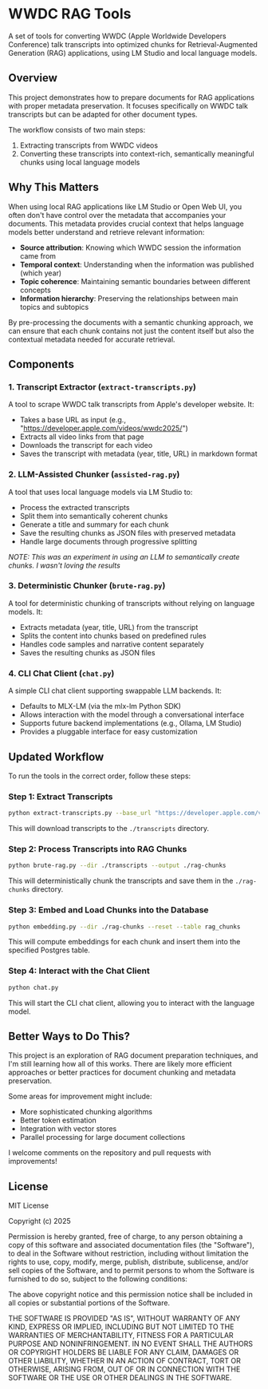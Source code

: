 # WWDC RAG Tools

A set of tools for converting WWDC (Apple Worldwide Developers Conference) talk transcripts into optimized chunks for Retrieval-Augmented Generation (RAG) applications, using LM Studio and local language models.

## Overview

This project demonstrates how to prepare documents for RAG applications with proper metadata preservation. It focuses specifically on WWDC talk transcripts but can be adapted for other document types.

The workflow consists of two main steps:
1. Extracting transcripts from WWDC videos
2. Converting these transcripts into context-rich, semantically meaningful chunks using local language models

## Why This Matters

When using local RAG applications like LM Studio or Open Web UI, you often don't have control over the metadata that accompanies your documents. This metadata provides crucial context that helps language models better understand and retrieve relevant information:

- **Source attribution**: Knowing which WWDC session the information came from
- **Temporal context**: Understanding when the information was published (which year)
- **Topic coherence**: Maintaining semantic boundaries between different concepts
- **Information hierarchy**: Preserving the relationships between main topics and subtopics

By pre-processing the documents with a semantic chunking approach, we can ensure that each chunk contains not just the content itself but also the contextual metadata needed for accurate retrieval.

## Components

### 1. Transcript Extractor (`extract-transcripts.py`)

A tool to scrape WWDC talk transcripts from Apple's developer website. It:
- Takes a base URL as input (e.g., "https://developer.apple.com/videos/wwdc2025/")
- Extracts all video links from that page
- Downloads the transcript for each video
- Saves the transcript with metadata (year, title, URL) in markdown format

### 2. LLM-Assisted Chunker (`assisted-rag.py`)

A tool that uses local language models via LM Studio to:
- Process the extracted transcripts
- Split them into semantically coherent chunks
- Generate a title and summary for each chunk
- Save the resulting chunks as JSON files with preserved metadata
- Handle large documents through progressive splitting

_NOTE: This was an experiment in using an LLM to semantically create chunks. I wasn't loving the results_

### 3. Deterministic Chunker (`brute-rag.py`)

A tool for deterministic chunking of transcripts without relying on language models. It:
- Extracts metadata (year, title, URL) from the transcript
- Splits the content into chunks based on predefined rules
- Handles code samples and narrative content separately
- Saves the resulting chunks as JSON files

### 4. CLI Chat Client (`chat.py`)

A simple CLI chat client supporting swappable LLM backends. It:
- Defaults to MLX-LM (via the mlx-lm Python SDK)
- Allows interaction with the model through a conversational interface
- Supports future backend implementations (e.g., Ollama, LM Studio)
- Provides a pluggable interface for easy customization

## Updated Workflow

To run the tools in the correct order, follow these steps:

### Step 1: Extract Transcripts

```bash
python extract-transcripts.py --base_url "https://developer.apple.com/videos/wwdc2023/"
```

This will download transcripts to the `./transcripts` directory.

### Step 2: Process Transcripts into RAG Chunks

```bash
python brute-rag.py --dir ./transcripts --output ./rag-chunks
```

This will deterministically chunk the transcripts and save them in the `./rag-chunks` directory.

### Step 3: Embed and Load Chunks into the Database

```bash
python embedding.py --dir ./rag-chunks --reset --table rag_chunks
```

This will compute embeddings for each chunk and insert them into the specified Postgres table.

### Step 4: Interact with the Chat Client

```bash
python chat.py
```

This will start the CLI chat client, allowing you to interact with the language model.

## Better Ways to Do This?

This project is an exploration of RAG document preparation techniques, and I'm still learning how all of this works. There are likely more efficient approaches or better practices for document chunking and metadata preservation.

Some areas for improvement might include:
- More sophisticated chunking algorithms
- Better token estimation
- Integration with vector stores
- Parallel processing for large document collections

I welcome comments on the repository and pull requests with improvements!

## License

MIT License

Copyright (c) 2025

Permission is hereby granted, free of charge, to any person obtaining a copy
of this software and associated documentation files (the "Software"), to deal
in the Software without restriction, including without limitation the rights
to use, copy, modify, merge, publish, distribute, sublicense, and/or sell
copies of the Software, and to permit persons to whom the Software is
furnished to do so, subject to the following conditions:

The above copyright notice and this permission notice shall be included in all
copies or substantial portions of the Software.

THE SOFTWARE IS PROVIDED "AS IS", WITHOUT WARRANTY OF ANY KIND, EXPRESS OR
IMPLIED, INCLUDING BUT NOT LIMITED TO THE WARRANTIES OF MERCHANTABILITY,
FITNESS FOR A PARTICULAR PURPOSE AND NONINFRINGEMENT. IN NO EVENT SHALL THE
AUTHORS OR COPYRIGHT HOLDERS BE LIABLE FOR ANY CLAIM, DAMAGES OR OTHER
LIABILITY, WHETHER IN AN ACTION OF CONTRACT, TORT OR OTHERWISE, ARISING FROM,
OUT OF OR IN CONNECTION WITH THE SOFTWARE OR THE USE OR OTHER DEALINGS IN THE
SOFTWARE.
